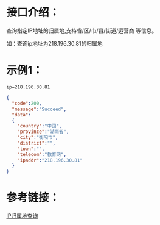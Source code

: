 # 接口介绍：
查询指定IP地址的归属地,支持省/区/市/县/街道/运营商 等信息。

如：查询ip地址为218.196.30.81的归属地 

# 示例1：
```
ip=218.196.30.81
``` 
```json
{
  "code":200,
  "message":"Succeed",
  "data":
  {
    "country":"中国",
    "province":"湖南省",
    "city":"衡阳市",
    "district":"",
    "town":"",
    "telecom":"教育网",
    "ipaddr":"218.196.30.81"
  }
}
```   

# 参考链接：
[IP归属地查询](https://ai.luzhi.online/HomeApiDetails?aid=API5c8q3dmzbvneych3uy9irnx4cu5)
   
